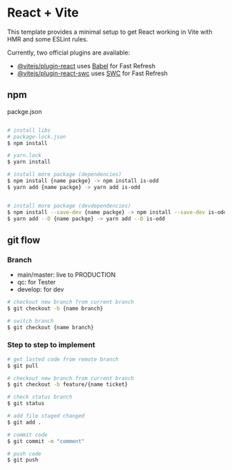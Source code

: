 # React + Vite

This template provides a minimal setup to get React working in Vite with HMR and some ESLint rules.

Currently, two official plugins are available:

- [@vitejs/plugin-react](https://github.com/vitejs/vite-plugin-react/blob/main/packages/plugin-react/README.md) uses [Babel](https://babeljs.io/) for Fast Refresh
- [@vitejs/plugin-react-swc](https://github.com/vitejs/vite-plugin-react-swc) uses [SWC](https://swc.rs/) for Fast Refresh


## npm

packge.json
```bash

# install libs
# package-lock.json
$ npm install 

# yarn.lock
$ yarn install

# install more package (dependencies)
$ npm install {name packge} -> npm install is-odd
$ yarn add {name packge} -> yarn add is-odd


# install more package (devdependencies)
$ npm install --save-dev {name packge} -> npm install --save-dev is-odd
$ yarn add --D {name packge} -> yarn add --D is-odd
```

## git flow

### Branch
- main/master: live to PRODUCTION
- qc: for Tester
- develop: for dev

```bash
# checkout new branch from current branch
$ git checkout -b {name branch}

# switch branch
$ git checkout {name branch}
```
### Step to step to implement

```bash
# get lasted code from remote branch
$ git pull

# checkout new branch from current branch
$ git checkout -b feature/{name ticket}

# check status branch
$ git status

# add file staged changed
$ git add .

# commit code
$ git commit -m "comment"

# push code
$ git push
```

